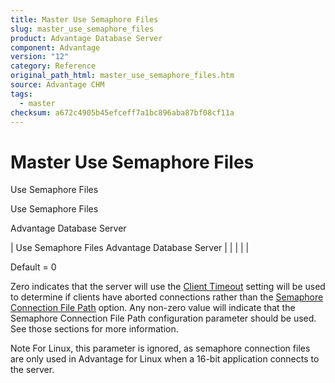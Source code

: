 ```yaml
---
title: Master Use Semaphore Files
slug: master_use_semaphore_files
product: Advantage Database Server
component: Advantage
version: "12"
category: Reference
original_path_html: master_use_semaphore_files.htm
source: Advantage CHM
tags:
  - master
checksum: a672c4905b45efceff7a1bc896aba87bf08cf11a
---
```


# Master Use Semaphore Files

Use Semaphore Files

Use Semaphore Files

Advantage Database Server

| Use Semaphore Files  Advantage Database Server |  |  |  |  |

Default = 0

Zero indicates that the server will use the [Client Timeout](master_client_timeout.md) setting will be used to determine if clients have aborted connections rather than the [Semaphore Connection File Path](master_semaphore_connection_file_path.md) option. Any non-zero value will indicate that the Semaphore Connection File Path configuration parameter should be used. See those sections for more information.

Note For Linux, this parameter is ignored, as semaphore connection files are only used in Advantage for Linux when a 16-bit application connects to the server.
